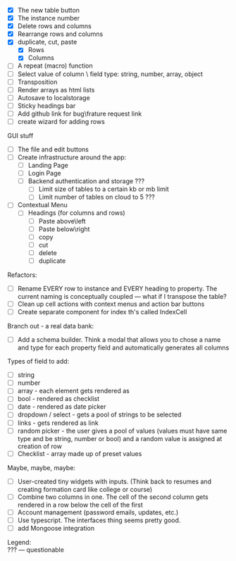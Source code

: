 - [x] The new table button
- [x] The instance number
- [x] Delete rows and columns
- [x] Rearrange rows and columns
- [x] duplicate, cut, paste
  - [x] Rows
  - [x] Columns
- [ ] A repeat (macro) function
- [ ] Select value of column \ field type: string, number, array, object
- [ ] Transposition
- [ ] Render arrays as html lists
- [ ] Autosave to localstorage
- [ ] Sticky headings bar
- [ ] Add github link for bug\frature request link
- [ ] create wizard for adding rows

GUI stuff

- [ ] The file and edit buttons
- [ ] Create infrastructure around the app:
  - [ ] Landing Page
  - [ ] Login Page
  - [ ] Backend authentication and storage ???
    - [ ] Limit size of tables to a certain kb or mb limit
    - [ ] Limit number of tables on cloud to 5 ???
- [ ] Contextual Menu
  - [ ] Headings (for columns and rows)
    - [ ] Paste above\left
    - [ ] Paste below\right
    - [ ] copy
    - [ ] cut
    - [ ] delete
    - [ ] duplicate

Refactors:

- [ ] Rename EVERY row to instance and EVERY heading to property. The current naming is conceptually coupled — what if I transpose the table?
- [ ] Clean up cell actions with context menus and action bar buttons
- [ ] Create separate component for index th's called IndexCell

Branch out - a real data bank:

- [ ] Add a schema builder. Think a modal that allows you to chose a name and type for each property field and automatically generates all columns

Types of field to add:

- [ ] string
- [ ] number
- [ ] array - each element gets rendered as <li>
- [ ] bool - rendered as checklist
- [ ] date - rendered as date picker
- [ ] dropdown / select - gets a pool of strings to be selected
- [ ] links - gets rendered as link
- [ ] random picker - the user gives a pool of values (values must have same type and be string, number or bool) and a random value is assigned at creation of row
- [ ] Checklist - array made up of preset values

Maybe, maybe, maybe:

- [ ] User-created tiny widgets with inputs. (Think back to resumes and creating formation card like college or course)
- [ ] Combine two columns in one. The cell of the second column gets rendered in a row below the cell of the first
- [ ] Account management (password emails, updates, etc.)
- [ ] Use typescript. The interfaces thing seems pretty good.
- [ ] add Mongoose integration

Legend:  
??? — questionable
